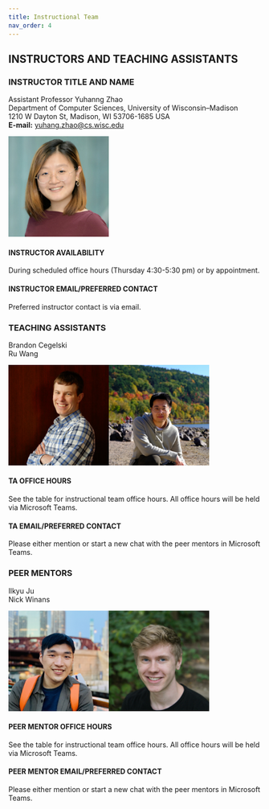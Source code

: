 ```yaml
---
title: Instructional Team
nav_order: 4
---
```

## INSTRUCTORS AND TEACHING ASSISTANTS  
### INSTRUCTOR TITLE AND NAME  
Assistant Professor Yuhanng Zhao  
Department of Computer Sciences, University of Wisconsin–Madison  
1210 W Dayton St, Madison, WI 53706-1685 USA  
**E-mail:** yuhang.zhao@cs.wisc.edu  

<img src="figures/Yuhang_Zhao.jpg" width="200" />

#### INSTRUCTOR AVAILABILITY  
During scheduled office hours (Thursday 4:30-5:30 pm) or by appointment.

#### INSTRUCTOR EMAIL/PREFERRED CONTACT  
Preferred instructor contact is via email. 

### TEACHING ASSISTANTS  
Brandon Cegelski <br />
Ru Wang <br />

<img src="figures/brandon.jpg" width="200" /><img src="figures/ru.JPG" width="200" height="200" />

#### TA OFFICE HOURS  
See the table for instructional team office hours. All office hours will be held via Microsoft Teams.

#### TA EMAIL/PREFERRED CONTACT  
Please either mention or start a new chat with the peer mentors in Microsoft Teams.

### PEER MENTORS  
Ilkyu Ju <br />
Nick Winans <br />

<img src="figures/Ilkyu.jpg" width="200" height="200" /><img src="figures/NickWinans.jpg" width="200" height="200" />

#### PEER MENTOR OFFICE HOURS  
See the table for instructional team office hours. All office hours will be held via Microsoft Teams.


#### PEER MENTOR EMAIL/PREFERRED CONTACT  
Please either mention or start a new chat with the peer mentors in Microsoft Teams.

